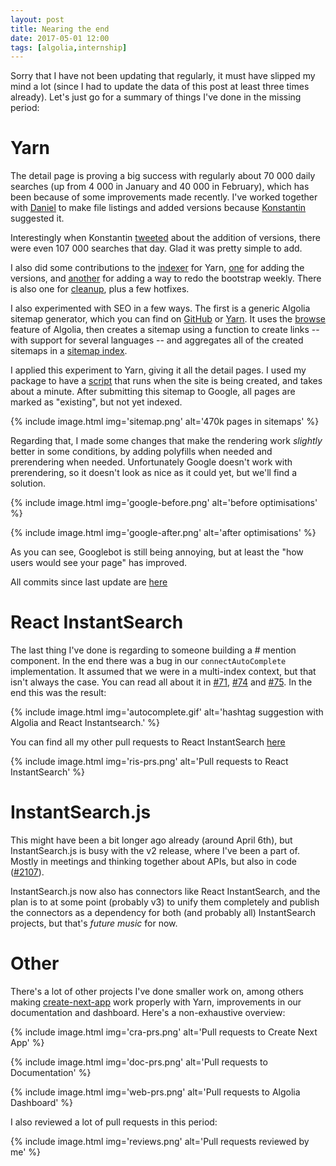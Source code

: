 ```yaml
---
layout: post
title: Nearing the end
date: 2017-05-01 12:00
tags: [algolia,internship]
---
```

Sorry that I have not been updating that regularly, it must have slipped my mind a lot (since I had to update the data of this post at least three times already). Let's just go for a summary of things I've done in the missing period: 

# Yarn

The detail page is proving a big success with regularly about 70 000 daily searches (up from 4 000 in January and 40 000 in February), which has been because of some improvements made recently. I've worked together with [Daniel](https://github.com/Daniel15) to make file listings and added versions because [Konstantin](https://github.com/bestander) suggested it. 

Interestingly when Konstantin [tweeted](https://twitter.com/bestander_nz/status/858030031343374336) about the addition of versions, there were even 107 000 searches that day. Glad it was pretty simple to add. 

I also did some contributions to the [indexer](https://github.com/algolia/npm-search) for Yarn, [one](https://github.com/algolia/npm-search/pull/38) for adding the versions, and [another](https://github.com/algolia/npm-search/pull/40) for adding a way to redo the bootstrap weekly. There is also one for [cleanup](https://github.com/algolia/npm-search/pull/39), plus a few hotfixes.

I also experimented with SEO in a few ways. The first is a generic Algolia sitemap generator, which you can find on [GitHub](https://github.com/algolia/algolia-sitemap) or [Yarn](https://yarnpkg.com/zh-Hans/package/algolia-sitemap). It uses the [browse](https://www.algolia.com/doc/api-client/javascript/advanced/#backup--export-an-index) feature of Algolia, then creates a sitemap using a function to create links -- with support for several languages -- and aggregates all of the created sitemaps in a [sitemap index](https://support.google.com/webmasters/answer/75712?hl=en). 

I applied this experiment to Yarn, giving it all the detail pages. I used my package to have a [script](https://github.com/yarnpkg/website/blob/master/scripts/sitemaps.js) that runs when the site is being created, and takes about a minute. After submitting this sitemap to Google, all pages are marked as "existing", but not yet indexed. 

{% include
	image.html
	img='sitemap.png'
	alt='470k pages in sitemaps' 
%}

Regarding that, I made some changes that make the rendering work *slightly* better in some conditions, by adding polyfills when needed and prerendering when needed. Unfortunately Google doesn't work with prerendering, so it doesn't look as nice as it could yet, but we'll find a solution. 

{% include
	image.html
	img='google-before.png'
	alt='before optimisations' 
%}

{% include
	image.html
	img='google-after.png'
	alt='after optimisations' 
%}

As you can see, Googlebot is still being annoying, but at least the "how users would see your page" has improved. 

All commits since last update are [here](https://github.com/yarnpkg/website/commits?author=Haroenv&since=2017-04-07T22:00:00Z&until=2017-05-01T22:00:00Z)

# React InstantSearch

The last thing I've done is regarding to someone building a # mention component. In the end there was a bug in our `connectAutoComplete` implementation. It assumed that we were in a multi-index context, but that isn't always the case. You can read all about it in [#71](https://github.com/algolia/react-instantsearch/issues/71), [#74](https://github.com/algolia/react-instantsearch/issues/74) and [#75](https://github.com/algolia/react-instantsearch/issues/75). In the end this was the result: 

{% include
	image.html
	img='autocomplete.gif'
	alt='hashtag suggestion with Algolia and React Instantsearch.' 
%}

You can find all my other pull requests to React InstantSearch [here](https://github.com/algolia/react-instantsearch/pulls?utf8=✓&q=is%3Apr%20author%3AHaroenv%20)

{% include
	image.html
	img='ris-prs.png'
	alt='Pull requests to React InstantSearch' 
%}

# InstantSearch.js

This might have been a bit longer ago already (around April 6th), but InstantSearch.js is busy with the v2 release, where I've been a part of. Mostly in meetings and thinking together about APIs, but also in code ([#2107](https://github.com/algolia/instantsearch.js/pull/2107)). 

InstantSearch.js now also has connectors like React InstantSearch, and the plan is to at some point (probably v3) to unify them completely and publish the connectors as a dependency for both (and probably all) InstantSearch projects, but that's _future music_ for now. 

# Other

There's a lot of other projects I've done smaller work on, among others making [create-next-app](https://github.com/segmentio/create-next-app) work properly with Yarn, improvements in our documentation and dashboard. Here's a non-exhaustive overview:

{% include
	image.html
	img='cra-prs.png'
	alt='Pull requests to Create Next App' 
%}

{% include
	image.html
	img='doc-prs.png'
	alt='Pull requests to Documentation' 
%}

{% include
	image.html
	img='web-prs.png'
	alt='Pull requests to Algolia Dashboard' 
%}

I also reviewed a lot of pull requests in this period: 

{% include
	image.html
	img='reviews.png'
	alt='Pull requests reviewed by me' 
%}
